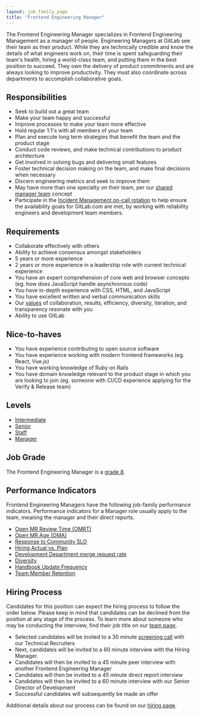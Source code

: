 ```yaml
---
layout: job_family_page
title: "Frontend Engineering Manager"
---
```


The Frontend Engineering Manager specializes in Frontend Engineering Management as a manager of people. Engineering Managers at GitLab see their team as their product. While they are technically credible and know the details of what engineers work on, their time is spent safeguarding their team's health, hiring a world-class team, and putting them in the best position to succeed. They own the delivery of product commitments and are always looking to improve productivity. They must also coordinate across departments to accomplish collaborative goals.

## Responsibilities

* Seek to build out a great team
* Make your team happy and successful
* Improve processes to make your team more effective
* Hold regular 1:1's with all members of your team
* Plan and execute long term strategies that benefit the team and the product stage
* Conduct code reviews, and make technical contributions to product architecture
* Get involved in solving bugs and delivering small features
* Foster technical decision making on the team, and make final decisions when necessary
* Discern engineering metrics and seek to improve them
* May have more than one specialty on their team, per our [shared manager team](/handbook/engineering/#starting-new-teams) concept
* Participate in the [Incident Management on-call rotation](/handbook/engineering/infrastructure/incident-management/#incident-manager-responsibilities) to help ensure the availability goals for GitLab.com are met, by working with reliability engineers and development team members.


## Requirements

* Collaborate effectively with others
* Ability to achieve consensus amongst stakeholders
* 5 years or more experience
* 2 years or more experience in a leadership role with current technical experience
* You have an expert comprehension of core web and browser concepts (eg. how does JavaScript handle asynchronous code)
* You have in-depth experience with CSS, HTML, and JavaScript
* You have excellent written and verbal communication skills
* Our [values](/handbook/values/) of collaboration, results, efficiency, diversity, iteration, and transparency resonate with you
* Ability to use GitLab

## Nice-to-haves

* You have experience contributing to open source software
* You have experience working with modern frontend frameworks (eg. React, Vue.js)
* You have working knowledge of Ruby on Rails
* You have domain knowledge relevant to the product stage in which you are looking to join (eg. someone with CI/CD experience applying for the Verify & Release team)

## Levels

* [Intermediate](https://about.gitlab.com/job-families/engineering/development/frontend/intermediate)
* [Senior](https://about.gitlab.com/job-families/engineering/development/frontend/senior)
* [Staff](https://about.gitlab.com/job-families/engineering/development/frontend/staff)
* [Manager](https://about.gitlab.com/job-families/engineering/development/frontend/manager)

## Job Grade

The Frontend Engineering Manager is a [grade 8](/handbook/total-rewards/compensation/compensation-calculator/#gitlab-job-grades).

## Performance Indicators
Frontend Engineering Managers have the following job-family performance indicators. Performance indicators for a Manager role usually apply to the team, meaning the manager and their direct reports.

* [Open MR Review Time (OMRT)](/handbook/engineering/development/performance-indicators/#open-mr-review-time-omrt)
* [Open MR Age (OMA)](/handbook/engineering/development/performance-indicators/#open-mr-age-oma)
* [Response to Community SLO](/handbook/engineering/development/performance-indicators/#response-to-community-slo)
* [Hiring Actual vs. Plan](/handbook/engineering/performance-indicators/#engineering-hiring-actual-vs-plan)
* [Development Department merge request rate](/handbook/engineering/development/performance-indicators/#development-department-mr-rate)
* [Diversity](/handbook/engineering/performance-indicators/#diversity)
* [Handbook Update Frequency](/handbook/engineering/performance-indicators/#handbook-update-frequency)
* [Team Member Retention](/handbook/engineering/performance-indicators/#team-member-retention)

## Hiring Process

Candidates for this position can expect the hiring process to follow the order below. Please keep in mind that candidates can be declined from the position at any stage of the process. To learn more about someone who may be conducting the interview, find their job title on our [team page](/company/team).

* Selected candidates will be invited to a 30 minute [screening call](/handbook/hiring/#screening-call) with our Technical Recruiters
* Next, candidates will be invited to a 60 minute interview with the Hiring Manager.
* Candidates will then be invited to a 45 minute peer interview with another Frontend Engineering Manager
* Candidates will then be invited to a 45 minute direct report interview
* Candidates will then be invited to a 60 minute interview with our Senior Director of Development
* Successful candidates will subsequently be made an offer

Additional details about our process can be found on our [hiring page](/handbook/hiring/).
